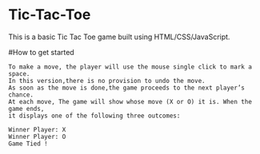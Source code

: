 # Tic-Tac-Toe
This is a basic Tic Tac Toe game built using HTML/CSS/JavaScript.

#How to get started

    To make a move, the player will use the mouse single click to mark a space.
    In this version,there is no provision to undo the move.
    As soon as the move is done,the game proceeds to the next player’s chance.
    At each move, The game will show whose move (X or O) it is. When the game ends,
    it displays one of the following three outcomes:

    Winner Player: X
    Winner Player: O
    Game Tied !
